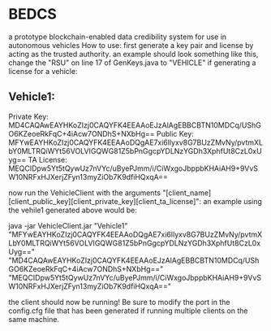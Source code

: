 # BEDCS
a prototype blockchain-enabled data credibility system for use in autonomous vehicles
How to use:
first generate a key pair and license by acting as the trusted authority. an example should look something like this, change the "RSU" on line 17 of GenKeys.java to "VEHICLE" if generating a license for a vehicle:

Vehicle1:
------------------
Private Key: MD4CAQAwEAYHKoZIzj0CAQYFK4EEAAoEJzAlAgEBBCBTN10MDCq/UShGO6KZeoeRkFqC+4iAcw7ONDhS+NXbHg==
Public Key: MFYwEAYHKoZIzj0CAQYFK4EEAAoDQgAE7xi6llyxv8G7BUzZMvNy/pvtmXLbY0MLTRQiWYt56VOLVIGQWG81Z5bPnGgcpYDLNzYGDh3XphfUt8CzL0xUyg==
TA License: MEQCIDpw5Yt5tQywUz7nVYc/uByePJmm/i/CiWxgoJbppbKHAiAH9+9VvSW10NRFxHJXerjZFyn13myZiOb7K9dfiHQxqA==

now run the VehicleClient with the arguments "[client_name][client_public_key][client_private_key][client_ta_license]":
an example using the vehile1 generated above would be:

java -jar VehicleClient.jar "Vehicle1" "MFYwEAYHKoZIzj0CAQYFK4EEAAoDQgAE7xi6llyxv8G7BUzZMvNy/pvtmXLbY0MLTRQiWYt56VOLVIGQWG81Z5bPnGgcpYDLNzYGDh3XphfUt8CzL0xUyg==" "MD4CAQAwEAYHKoZIzj0CAQYFK4EEAAoEJzAlAgEBBCBTN10MDCq/UShGO6KZeoeRkFqC+4iAcw7ONDhS+NXbHg==" "MEQCIDpw5Yt5tQywUz7nVYc/uByePJmm/i/CiWxgoJbppbKHAiAH9+9VvSW10NRFxHJXerjZFyn13myZiOb7K9dfiHQxqA=="

the client should now be running!
Be sure to modify the port in the config.cfg file that has been generated if running multiple clients on the same machine.
